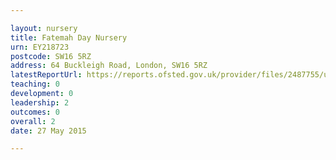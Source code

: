 ```yaml
---

layout: nursery
title: Fatemah Day Nursery
urn: EY218723
postcode: SW16 5RZ
address: 64 Buckleigh Road, London, SW16 5RZ
latestReportUrl: https://reports.ofsted.gov.uk/provider/files/2487755/urn/EY218723.pdf
teaching: 0
development: 0
leadership: 2
outcomes: 0
overall: 2
date: 27 May 2015

---
```

